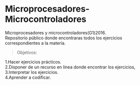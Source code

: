 # Microprocesadores-Microcontroladores
Microprocesadores y microcontroladores(G1)2016.  
Repositorio público donde encontraras todos los ejercicios correspondientes a la matería.
>Objetivos:

1.Hacer ejercicios prácticos.  
2.Disponer de un recurso en linea donde encontrar los ejercicios, 
3.Interpretar los ejercicios.  
4.Aprender a codificar.    


